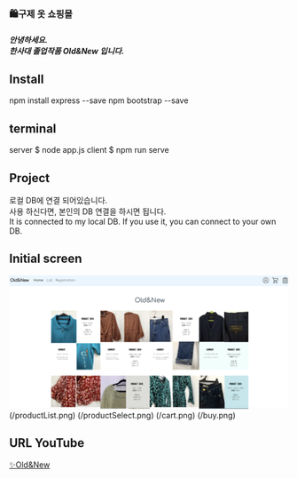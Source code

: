 <p align="center">
  <h3>🛍구제 옷 쇼핑몰</h3>
</p>

<p align="center">
<h5>안녕하세요.<br>한사대 졸업작품 Old&New 입니다.</h5>
</p>

## Install
npm install express --save
npm bootstrap --save

## terminal
server $ node app.js
client $ npm run serve

## Project
로컬 DB에 연결 되어있습니다. <br>
사용 하신다면, 본인의 DB 연결을 하시면 됩니다. <br>
It is connected to my local DB. If you use it, you can connect to your own DB.


## Initial screen
![Old&New](/main.png)
(/productList.png)
(/productSelect.png)
(/cart.png)
(/buy.png)

## URL YouTube
[✨Old&New](https://youtu.be/3bl253xIUFE)
